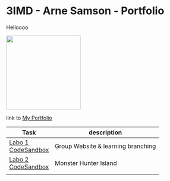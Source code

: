 # 3IMD - Arne Samson - Portfolio

Helloooo

<img src="https://avatars.githubusercontent.com/u/97042812?v=4" width="200" height="200" /> 

link to [My Portfolio](https://github.com/ArneSamson/DEV5-myportfolio) 

| Task |  description  |
|---|---|
| [Labo 1](https://github.com/EviVermeeren/DEV5-LAB1/tree/main) <br> [CodeSandbox](https://codesandbox.io/s/speech-music-7qswsd?file=/index.html) |  Group Website & learning branching  |
| [Labo 2](https://github.com/ArneSamson/DEV5---LAB2/tree/main) <br> [CodeSandbox](https://codesandbox.io/s/islands-starter-forked-9tw7gc?file=/src/App.js)    |  Monster Hunter Island |
|   |   |
